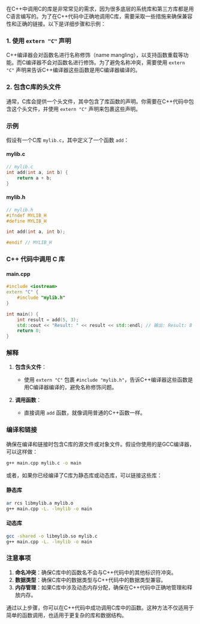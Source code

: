 在C++中调用C的库是非常常见的需求，因为很多底层的系统库和第三方库都是用C语言编写的。为了在C++代码中正确地调用C库，需要采取一些措施来确保兼容性和正确的链接。以下是详细步骤和示例：

### 1. 使用 `extern "C"` 声明

C++编译器会对函数名进行名称修饰（name mangling），以支持函数重载等功能。而C编译器不会对函数名进行修饰。为了避免名称冲突，需要使用 `extern "C"` 声明来告诉C++编译器这些函数是用C编译器编译的。

### 2. 包含C库的头文件

通常，C库会提供一个头文件，其中包含了库函数的声明。你需要在C++代码中包含这个头文件，并使用 `extern "C"` 声明来包裹这些声明。

### 示例

假设有一个C库 `mylib.c`，其中定义了一个函数 `add`：

#### mylib.c
```c
// mylib.c
int add(int a, int b) {
    return a + b;
}
```

#### mylib.h
```c
// mylib.h
#ifndef MYLIB_H
#define MYLIB_H

int add(int a, int b);

#endif // MYLIB_H
```

### C++ 代码中调用 C 库

#### main.cpp
```cpp
#include <iostream>
extern "C" {
    #include "mylib.h"
}

int main() {
    int result = add(5, 3);
    std::cout << "Result: " << result << std::endl; // 输出: Result: 8
    return 0;
}
```

### 解释

1. **包含头文件**：
   - 使用 `extern "C"` 包裹 `#include "mylib.h"`，告诉C++编译器这些函数是用C编译器编译的，避免名称修饰问题。

2. **调用函数**：
   - 直接调用 `add` 函数，就像调用普通的C++函数一样。

### 编译和链接

确保在编译和链接时包含C库的源文件或对象文件。假设你使用的是GCC编译器，可以这样做：

```sh
g++ main.cpp mylib.c -o main
```

或者，如果你已经编译了C库为静态库或动态库，可以链接这些库：

#### 静态库
```sh
ar rcs libmylib.a mylib.o
g++ main.cpp -L. -lmylib -o main
```

#### 动态库
```sh
gcc -shared -o libmylib.so mylib.c
g++ main.cpp -L. -lmylib -o main
```

### 注意事项

1. **命名冲突**：确保C库中的函数名不会与C++代码中的其他标识符冲突。
2. **数据类型**：确保C库中的数据类型与C++代码中的数据类型兼容。
3. **内存管理**：如果C库中涉及动态内存分配，确保在C++代码中正确地管理和释放内存。

通过以上步骤，你可以在C++代码中成功调用C库中的函数。这种方法不仅适用于简单的函数调用，也适用于更复杂的库和数据结构。
